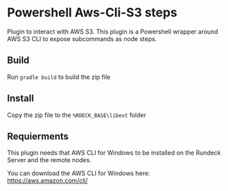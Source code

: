 # Powershell Aws-Cli-S3 steps
Plugin to interact with AWS S3. This plugin is a Powershell wrapper around AWS S3 CLI to expose subcommands as node steps.

## Build

Run `gradle build` to build the zip file

## Install

Copy the zip file to the `%RDECK_BASE\libext` folder

## Requierments

This plugin needs that AWS CLI for Windows to be installed on the Rundeck Server and the remote nodes. 

You can download the AWS CLI for Windows here: [https://aws.amazon.com/cli/
](https://aws.amazon.com/cli/)
